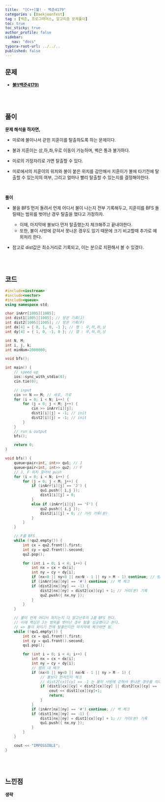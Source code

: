 ```yaml
---
title:  "[C++]불! - 백준4179"
categories : [BaekjoonTest]
tag : [백준, 프로그래머스, 알고리즘 문제풀이]
toc: true
toc_sticky: true
author_profile: false
sidebar:
   nav: "docs"
typora-root-url: ../../..
published: false
---
```




## 문제

* **[불!(백준4179)](https://www.acmicpc.net/problem/4179)**

<br><br>

## 풀이

**문제 해석을 하자면,**

* 미로에 불이나서 갇힌 지훈이를 탈출하도록 하는 문제이다.

* 불과 지훈이는 상,하,좌,우로 이동이 가능하며, 벽은 통과 불가하다.

* 미로의 가장자리로 가면 탈출할 수 있다.

* 미로에서의 지훈이의 위치와 불이 붙은 위치를 감안해서 지훈이가 불에 타기전에 탈출할 수 있는지의 여부, 그리고 얼마나 빨리 탈출할 수 있는지를 결정해야한다.

  

<br>

**풀이**

* 불을 BFS 먼저 돌려서 언제 어디서 불이 나는지 전부 기록해두고, 지훈이를 BFS 돌릴때는 범위를 벗어난 경우 탈출을 했다고 가정하자.
  * 이때, 마지막에 불보다 먼저 탈출했는지 체크해주고 끝내야한다.
  * 또한, 불이 사방에 갇혀서 못나온 경우도 있기 때문에 크기 비교할때 추가로 예외처리 한다.

* 참고로 dist값은 최소거리로 기록되고, 이는 분으로 치환해서 볼 수 있겠다.

<br><br>

## 코드

```c++
#include<iostream>
#include<vector>
#include<queue>
using namespace std;

char inArr[1005][1005];
int dist1[1005][1005]; // 방문 기록(J)
int dist2[1005][1005]; // 방문 기록(F)
int dx[4] = { 0, 1, 0, -1 }; // 행 : 우,하,좌,상
int dy[4] = { 1, 0, -1, 0 }; // 열 : 우,하,좌,상

int N, M;
int i, j, k;
int minNum=2000000;

void bfs();

int main() {
	// speed up
	ios::sync_with_stdio(0);
	cin.tie(0);

	// input
	cin >> N >> M; // 세로, 가로
	for (i = 0; i < N; i++) {
		for (j = 0; j < M; j++) {
			cin >> inArr[i][j];
			dist1[i][j] = -1; // init
			dist2[i][j] = -1; // init
		}
	}
	// run & output
	bfs();

	return 0;
}

void bfs() {
	queue<pair<int, int>> qu1; // J
	queue<pair<int, int>> qu2; // F
	// J, F 위치 찾아서 push
	for (i = 0; i < N; i++) {
		for (j = 0; j < M; j++) {
			if (inArr[i][j] == 'J') {
				qu1.push({ i,j });
				dist1[i][j] = 0;
			}
			else if (inArr[i][j] == 'F') {
				qu2.push({ i,j });
				dist2[i][j] = 0; // 거리 기록(분)
			}
		}
	}

	// F를 BFS
	while (!qu2.empty()) {
		int cx = qu2.front().first;
		int cy = qu2.front().second;
		qu2.pop();

		for (int i = 0; i < 4; i++) {
			int nx = cx + dx[i];
			int ny = cy + dy[i];
			if (nx<0 || ny<0 || nx>N - 1 || ny > M - 1) continue; // 범위 내 체크
			if (inArr[nx][ny] == '#') continue; // 벽 체크	
			if (dist2[nx][ny] == -1) {
				dist2[nx][ny] = dist2[cx][cy] + 1; // 거리(분) 기록
				qu2.push({ nx,ny });
			}
		}
	}

	// 불이 언제 어디서 퍼지는지 다 알고난후의 J를 BFS 한다.
	// 이때 핵심은 J는 범위를 벗어난 경우 탈출 성공했다고 본다.
	// => 불이 퍼지기 전에 탈출인지만 마지막에 체크하면 됨.
	while (!qu1.empty()) {
		int cx = qu1.front().first;
		int cy = qu1.front().second;
		qu1.pop();

		for (int i = 0; i < 4; i++) {
			int nx = cx + dx[i];
			int ny = cy + dy[i];
			// 범위 내 체크
			if (nx<0 || ny<0 || nx>N - 1 || ny > M - 1) {
				// 불보다 먼저인지 체크
                // dist2[cx][cy] == -1 는 불이 사방에 갇혀서 못나온 경우를 의미한다.
				if (dist1[cx][cy] < dist2[cx][cy] || dist2[cx][cy] == -1) {
					cout << dist1[cx][cy]+1;
					return;
				}
			}
			if (inArr[nx][ny] == '#') continue; // 벽 체크	
			if (dist1[nx][ny] == -1) {
				dist1[nx][ny] = dist1[cx][cy] + 1; // 거리(분) 기록
				qu1.push({ nx,ny });
			}
		}
	}

	cout << "IMPOSSIBLE";
}
```

<br><br>

## 느낀점

**생략**
